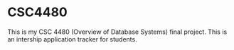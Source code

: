 # CSC4480
This is my CSC 4480 (Overview of Database Systems) final project. This is an intership application tracker for students. 